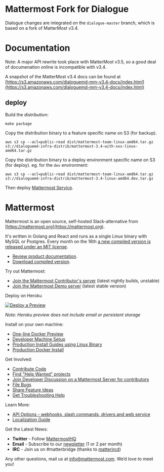 # Mattermost Fork for Dialogue

Dialogue changes are integrated on the `dialogue-master` branch, which is based on a fork of MatterMost v3.4.

# Documentation

Note: A major API rewrite took place with MatterMost v3.5, so a good deal of documenation online is incompatible with v3.4.

A snapshot of the MatterMost v3.4 docs can be found at
[https://s3.amazonaws.com/dialoguemd-mm-v3.4-docs/index.html](https://s3.amazonaws.com/dialoguemd-mm-v3.4-docs/index.html)

## deploy

Build the distribution:

```
make package
```


Copy the distribution binary to a feature specific name on S3 (for backup).

```
aws s3 cp --acl=public-read dist/mattermost-team-linux-amd64.tar.gz s3://dialoguemd-infra-distrib/mattermost-3.4-with-xxx-linux-amd64.tar.gz
```

Copy the distribution binary to a deploy environment specific name on S3 (for deploy). eg. for the `dev` environment:

```
aws s3 cp --acl=public-read dist/mattermost-team-linux-amd64.tar.gz s3://dialoguemd-infra-distrib/mattermost-3.4-linux-amd64.dev.tar.gz
```

Then deploy [Mattermost Service](https://github.com/dialogue/mattermost-service).


# Mattermost

Mattermost is an open source, self-hosted Slack-alternative from [https://mattermost.org](https://mattermost.org).

It's written in Golang and React and runs as a single Linux binary with MySQL or Postgres. Every month on the 16th [a new compiled version is released under an MIT license](https://www.mattermost.org/download/).

- [Review product documentation](http://docs.mattermost.com/).
- [Download compiled version](https://mattermost.org/download).

Try out Mattermost: 

- [Join the Mattermost Contributor's server](https://pre-release.mattermost.com/) (latest nightly builds, unstable)
- [Join the Mattermost Demo server](https://demo.mattermost.com) (latest stable version)

Deploy on Heroku 

[![Deploy a Preview](https://www.herokucdn.com/deploy/button.svg)](https://heroku.com/deploy?template=https://github.com/mattermost/mattermost-heroku)

_Note: Heroku preview does not include email or persistent storage_

Install on your own machine: 

- [One-line Docker Preview](http://docs.mattermost.com/install/docker-local-machine.html#one-line-docker-install) 
- [Developer Machine Setup](http://docs.mattermost.com/developer/developer-setup.html)
- [Production Install Guides using Linux Binary](http://www.mattermost.org/installation/)
- [Production Docker Install](https://docs.mattermost.com/install/prod-docker.html) 

Get Involved:

- [Contribute Code](http://docs.mattermost.com/developer/contribution-guide.html)
- [Find "Help Wanted" projects](https://mattermost.atlassian.net/issues/?filter=10101)
- [Join Developer Discussion on a Mattermost Server for contributors](https://pre-release.mattermost.com/signup_user_complete/?id=b8230f359369ed80c46ecb8696901b3e)
- [File Bugs](http://www.mattermost.org/filing-issues/)
- [Share Feature Ideas](http://www.mattermost.org/feature-requests/)
- [Get Troubleshooting Help](https://forum.mattermost.org/t/how-to-use-the-troubleshooting-forum/150)

Learn More:

- [API Options - webhooks, slash commands, drivers and web service](http://docs.mattermost.com/developer/api.html)
- [Localization Guide](http://docs.mattermost.com/developer/localization.html#translation-process)

Get the Latest News:

- **Twitter** - Follow [MattermostHQ](https://twitter.com/mattermosthq)
- **Email** - Subscribe to our [newsletter](http://mattermost.us11.list-manage.com/subscribe?u=6cdba22349ae374e188e7ab8e&id=2add1c8034) (1 or 2 per month)
- **IRC** - Join us on #matterbridge (thanks to [matterircd](https://github.com/42wim/matterircd))

Any other questions, mail us at info@mattermost.com. We’d love to meet you!
